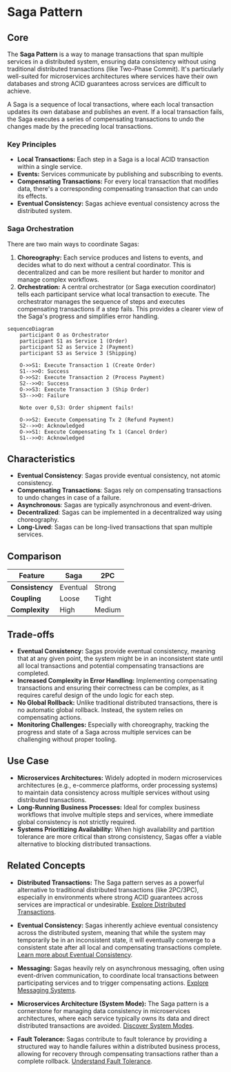 # Saga Pattern

## Core

The **Saga Pattern** is a way to manage transactions that span multiple services in a distributed system, ensuring data consistency without using traditional distributed transactions (like Two-Phase Commit). It's particularly well-suited for microservices architectures where services have their own databases and strong ACID guarantees across services are difficult to achieve.

A Saga is a sequence of local transactions, where each local transaction updates its own database and publishes an event. If a local transaction fails, the Saga executes a series of compensating transactions to undo the changes made by the preceding local transactions.

### Key Principles

-   **Local Transactions:** Each step in a Saga is a local ACID transaction within a single service.
-   **Events:** Services communicate by publishing and subscribing to events.
-   **Compensating Transactions:** For every local transaction that modifies data, there's a corresponding compensating transaction that can undo its effects.
-   **Eventual Consistency:** Sagas achieve eventual consistency across the distributed system.

### Saga Orchestration

There are two main ways to coordinate Sagas:

1.  **Choreography:** Each service produces and listens to events, and decides what to do next without a central coordinator. This is decentralized and can be more resilient but harder to monitor and manage complex workflows.
2.  **Orchestration:** A central orchestrator (or Saga execution coordinator) tells each participant service what local transaction to execute. The orchestrator manages the sequence of steps and executes compensating transactions if a step fails. This provides a clearer view of the Saga's progress and simplifies error handling.

```mermaid
sequenceDiagram
    participant O as Orchestrator
    participant S1 as Service 1 (Order)
    participant S2 as Service 2 (Payment)
    participant S3 as Service 3 (Shipping)

    O->>S1: Execute Transaction 1 (Create Order)
    S1-->>O: Success
    O->>S2: Execute Transaction 2 (Process Payment)
    S2-->>O: Success
    O->>S3: Execute Transaction 3 (Ship Order)
    S3-->>O: Failure

    Note over O,S3: Order shipment fails!

    O->>S2: Execute Compensating Tx 2 (Refund Payment)
    S2-->>O: Acknowledged
    O->>S1: Execute Compensating Tx 1 (Cancel Order)
    S1-->>O: Acknowledged
```

## Characteristics

- **Eventual Consistency**: Sagas provide eventual consistency, not atomic consistency.
- **Compensating Transactions**: Sagas rely on compensating transactions to undo changes in case of a failure.
- **Asynchronous**: Sagas are typically asynchronous and event-driven.
- **Decentralized**: Sagas can be implemented in a decentralized way using choreography.
- **Long-Lived**: Sagas can be long-lived transactions that span multiple services.

## Comparison

| Feature | Saga | 2PC |
|---|---|---|
| **Consistency** | Eventual | Strong |
| **Coupling** | Loose | Tight |
| **Complexity** | High | Medium |

## Trade-offs

-   **Eventual Consistency:** Sagas provide eventual consistency, meaning that at any given point, the system might be in an inconsistent state until all local transactions and potential compensating transactions are completed.
-   **Increased Complexity in Error Handling:** Implementing compensating transactions and ensuring their correctness can be complex, as it requires careful design of the undo logic for each step.
-   **No Global Rollback:** Unlike traditional distributed transactions, there is no automatic global rollback. Instead, the system relies on compensating actions.
-   **Monitoring Challenges:** Especially with choreography, tracking the progress and state of a Saga across multiple services can be challenging without proper tooling.

## Use Case

-   **Microservices Architectures:** Widely adopted in modern microservices architectures (e.g., e-commerce platforms, order processing systems) to maintain data consistency across multiple services without using distributed transactions.
-   **Long-Running Business Processes:** Ideal for complex business workflows that involve multiple steps and services, where immediate global consistency is not strictly required.
-   **Systems Prioritizing Availability:** When high availability and partition tolerance are more critical than strong consistency, Sagas offer a viable alternative to blocking distributed transactions.

## Related Concepts

-   **Distributed Transactions:** The Saga pattern serves as a powerful alternative to traditional distributed transactions (like 2PC/3PC), especially in environments where strong ACID guarantees across services are impractical or undesirable. [Explore Distributed Transactions](../README.md).

-   **Eventual Consistency:** Sagas inherently achieve eventual consistency across the distributed system, meaning that while the system may temporarily be in an inconsistent state, it will eventually converge to a consistent state after all local and compensating transactions complete. [Learn more about Eventual Consistency](../../consistency-models/eventual-consistency/README.md).

-   **Messaging:** Sagas heavily rely on asynchronous messaging, often using event-driven communication, to coordinate local transactions between participating services and to trigger compensating actions. [Explore Messaging Systems](../../messaging/README.md).

-   **Microservices Architecture (System Mode):** The Saga pattern is a cornerstone for managing data consistency in microservices architectures, where each service typically owns its data and direct distributed transactions are avoided. [Discover System Modes](../../system-mode/README.md).

-   **Fault Tolerance:** Sagas contribute to fault tolerance by providing a structured way to handle failures within a distributed business process, allowing for recovery through compensating transactions rather than a complete rollback. [Understand Fault Tolerance](../../fault-tolerance/README.md).
